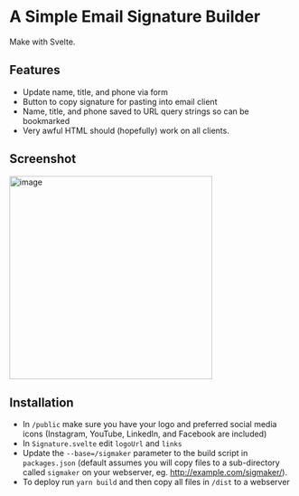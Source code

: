 # A Simple Email Signature Builder

Make with Svelte.

## Features

- Update name, title, and phone via form
- Button to copy signature for pasting into email client
- Name, title, and phone saved to URL query strings so can be bookmarked
- Very awful HTML should (hopefully) work on all clients.

## Screenshot

<img width="359" alt="image" src="https://user-images.githubusercontent.com/130651/202879276-c7558721-2f69-4a3c-8110-a515b6fc6729.png">

## Installation

- In `/public` make sure you have your logo and preferred social media icons (Instagram, YouTube, LinkedIn, and Facebook are included)
- In `Signature.svelte` edit `logoUrl` and `links`
- Update the `--base=/sigmaker` parameter to the build script in `packages.json` (default assumes you will copy files to a sub-directory called `sigmaker` on your webserver, eg. http://example.com/sigmaker/).
- To deploy run `yarn build` and then copy all files in `/dist` to a webserver

